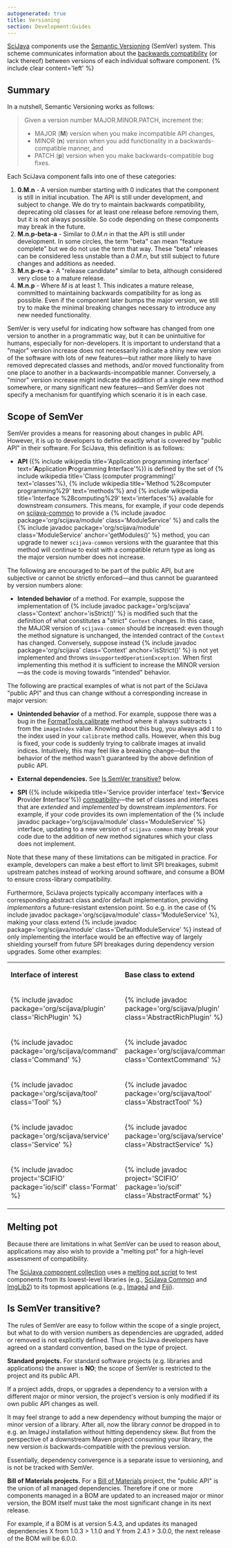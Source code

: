 ```yaml
---
autogenerated: true
title: Versioning
section: Development:Guides
---
```


[SciJava](SciJava) components use the [Semantic Versioning](http://semver.org/) (SemVer) system. This scheme communicates information about the [backwards compatibility](/libs/imagej-legacy) (or lack thereof) between versions of each individual software component. {% include clear content='left' %}

Summary
-------

In a nutshell, Semantic Versioning works as follows:

> Given a version number MAJOR.MINOR.PATCH, increment the:
>
> -   MAJOR (**M**) version when you make incompatible API changes,
> -   MINOR (**n**) version when you add functionality in a backwards-compatible manner, and
> -   PATCH (**p**) version when you make backwards-compatible bug fixes.

Each SciJava component falls into one of these categories:

1.  **0.M.n** - A version number starting with 0 indicates that the component is still in initial incubation. The API is still under development, and subject to change. We do try to maintain backwards compatibility, deprecating old classes for at least one release before removing them, but it is not always possible. So code depending on these components may break in the future.
2.  **M.n.p-beta-a** - Similar to *0.M.n* in that the API is still under development. In some circles, the term "beta" can mean "feature complete" but we do not use the term that way. These "beta" releases can be considered less unstable than a *0.M.n*, but still subject to future changes and additions as needed.
3.  **M.n.p-rc-a** - A "release candidate" similar to beta, although considered very close to a mature release.
4.  **M.n.p** - Where *M* is at least 1. This indicates a mature release, committed to maintaining backwards compatibility for as long as possible. Even if the component later bumps the major version, we still try to make the minimal breaking changes necessary to introduce any new needed functionality.

SemVer is very useful for indicating how software has changed from one version to another in a programmatic way, but it can be unintuitive for humans, especially for non-developers. It is important to understand that a "major" version increase does not necessarily indicate a shiny new version of the software with lots of new features—but rather more likely to have removed deprecated classes and methods, and/or moved functionality from one place to another in a backwards-incompatible manner. Conversely, a "minor" version increase might indicate the addition of a single new method somewhere, or many significant new features—and SemVer does not specify a mechanism for quantifying which scenario it is in each case.

Scope of SemVer
---------------

SemVer provides a means for reasoning about changes in public API. However, it is up to developers to define exactly what is covered by "public API" in their software. For SciJava, this definition is as follows:

-   **API** ({% include wikipedia title='Application programming interface' text='**A**pplication **P**rogramming **I**nterface'%}) is defined by the set of {% include wikipedia title='Class (computer programming)' text='classes'%}, {% include wikipedia title='Method %28computer programming%29' text='methods'%} and {% include wikipedia title='Interface %28computing%29' text='interfaces'%} available for downstream *consumers*. This means, for example, if your code depends on [scijava-common](https://github.com/scijava/scijava-common) to provide a {% include javadoc package='org/scijava/module' class='ModuleService' %} and calls the {% include javadoc package='org/scijava/module' class='ModuleService' anchor='getModules()' %} method, you can upgrade to newer `scijava-common` versions with the guarantee that this method will continue to exist with a compatible return type as long as the major version number does not increase.

The following are encouraged to be part of the public API, but are subjective or cannot be strictly enforced—and thus cannot be guaranteed by version numbers alone:

-   **Intended behavior** of a method. For example, suppose the implementation of {% include javadoc package='org/scijava' class='Context' anchor='isStrict()' %} is modified such that the definition of what constitutes a "strict" `Context` changes. In this case, the MAJOR version of `scijava-common` should be increased: even though the method signature is unchanged, the intended contract of the `Context` has changed. Conversely, suppose instead {% include javadoc package='org/scijava' class='Context' anchor='isStrict()' %} is not yet implemented and throws `UnsupportedOperationException`. When first implementing this method it is sufficient to increase the MINOR version—as the code is moving towards "intended" behavior.

The following are practical examples of what is not part of the SciJava "public API" and thus can change without a corresponding increase in major version:

-   **Unintended behavior** of a method. For example, suppose there was a bug in the [FormatTools.calibrate](https://github.com/scifio/scifio/blob/scifio-0.22.0/src/main/java/io/scif/util/FormatTools.java#L233-237) method where it always subtracts `1` from the `imageIndex` value. Knowing about this bug, you always add `1` to the index used in your `calibrate` method calls. However, when this bug is fixed, your code is suddenly trying to calibrate images at invalid indices. Intuitively, this may feel like a breaking change—but the behavior of the method wasn't guaranteed by the above definition of public API.

<!-- -->

-   **External dependencies.** See [Is SemVer transitive?](#is-semver-transitive) below.

<!-- -->

-   **SPI** ({% include wikipedia title='Service provider interface' text='**S**ervice **P**rovider **I**nterface'%}) [compatibility](/libs/imagej-legacy)—the set of classes and interfaces that are *extended* and *implemented* by downstream *implementors*. For example, if your code provides its own implementation of the {% include javadoc package='org/scijava/module' class='ModuleService' %} interface, updating to a new version of `scijava-common` may break your code due to the addition of new method signatures which your class does not implement.

Note that these many of these limitations can be mitigated in practice. For example, developers can make a best effort to limit SPI breakages, submit upstream patches instead of working around software, and consume a BOM to ensure cross-library compatibility.

Furthermore, SciJava projects typically accompany interfaces with a corresponding abstract class and/or default implementation, providing *implementors* a future-resistant extension point. So e.g. in the case of {% include javadoc package='org/scijava/module' class='ModuleService' %}, making your class extend {% include javadoc package='org/scijava/module' class='DefaultModuleService' %} instead of only implementing the interface would be an effective way of largely shielding yourself from future SPI breakages during dependency version upgrades. Some other examples:

<table><tbody><tr class="odd"><td><p><strong>Interface of interest</strong></p></td><td><p><strong>Base class to extend</strong></p></td></tr><tr class="even"><td><p> {% include javadoc package='org/scijava/plugin' class='RichPlugin' %}</p></td><td><p> {% include javadoc package='org/scijava/plugin' class='AbstractRichPlugin' %}</p></td></tr><tr class="odd"><td><p> {% include javadoc package='org/scijava/command' class='Command' %}</p></td><td><p> {% include javadoc package='org/scijava/command' class='ContextCommand' %}</p></td></tr><tr class="even"><td><p> {% include javadoc package='org/scijava/tool' class='Tool' %}</p></td><td><p> {% include javadoc package='org/scijava/tool' class='AbstractTool' %}</p></td></tr><tr class="odd"><td><p> {% include javadoc package='org/scijava/service' class='Service' %}</p></td><td><p> {% include javadoc package='org/scijava/service' class='AbstractService' %}</p></td></tr><tr class="even"><td><p> {% include javadoc project='SCIFIO' package='io/scif' class='Format' %}</p></td><td><p> {% include javadoc project='SCIFIO' package='io/scif' class='AbstractFormat' %}</p></td></tr></tbody></table>

Melting pot
-----------

Because there are limitations in what SemVer can be used to reason about, applications may also wish to provide a "melting pot" for a high-level assessment of compatibility.

The [SciJava component collection](/develop/architecture) uses a [melting pot script](https://github.com/scijava/scijava-scripts/blob/d892adc0092c220ee1e597b9fb5a1fb067e4509b/melting-pot.sh) to test components from its lowest-level libraries (e.g., [SciJava Common](/libs/scijava-common) and [ImgLib2](/imglib2)) to its topmost applications (e.g., [ImageJ](/about) and [Fiji](/fiji)).

Is SemVer transitive?
---------------------

The rules of SemVer are easy to follow within the scope of a single project, but what to do with version numbers as dependencies are upgraded, added or removed is not explicitly defined. Thus the SciJava developers have agreed on a standard convention, based on the type of project.

**Standard projects.** For standard software projects (e.g. libraries and applications) the answer is **NO**; the scope of SemVer is restricted to the project and its public API.

If a project adds, drops, or upgrades a dependency to a version with a different major or minor version, the project's version is only modified if its own public API changes as well.

It may feel strange to add a new dependency without bumping the major or minor version of a library. After all, now the library *cannot* be dropped in to e.g. an ImageJ installation without hitting dependency skew. But from the perspective of a downstream Maven project consuming your library, the new version *is* backwards-compatible with the previous version.

Essentially, dependency convergence is a separate issue to versioning, and is not be tracked with SemVer.

**Bill of Materials projects.** For a [Bill of Materials](//develop/architecture#bill-of-materials) project, the "public API" is the union of all managed dependencies. Therefore if one or more components managed in a BOM are updated to an increased major or minor version, the BOM itself must take the most significant change in its next release.

For example, if a BOM is at version 5.4.3, and updates its managed dependencies X from 1.0.3 &gt; 1.1.0 and Y from 2.4.1 &gt; 3.0.0, the next release of the BOM will be 6.0.0.
